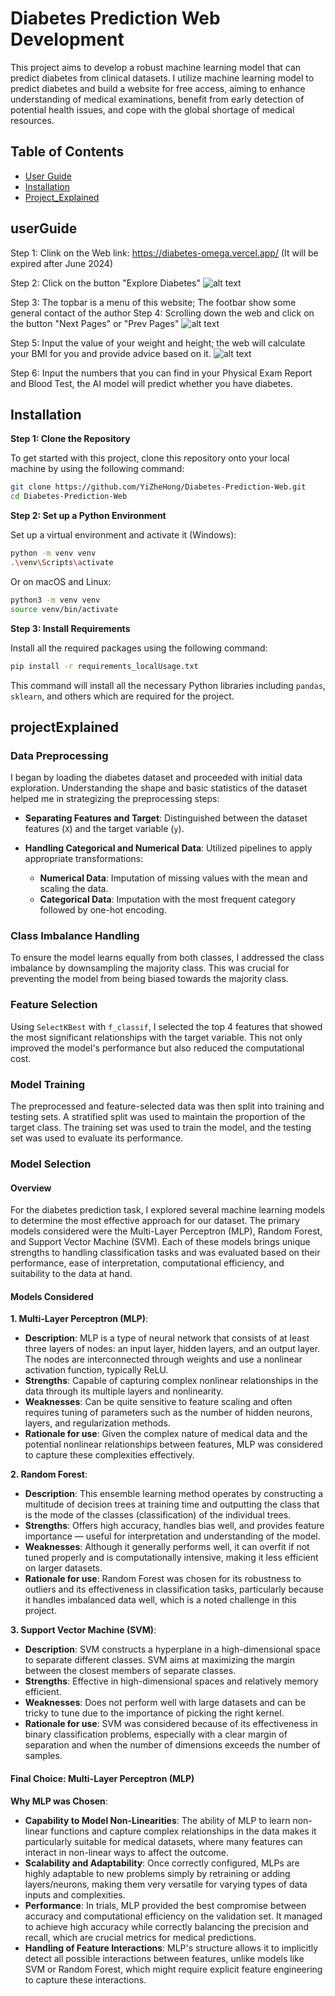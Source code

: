 # Diabetes Prediction Web Development 

This project aims to develop a robust machine learning model that can predict diabetes from clinical datasets. 
I utilize machine learning model to predict diabetes and build a website for free access, aiming to enhance understanding of medical examinations, benefit from early detection of potential health issues, and cope with the global shortage of medical resources.

## Table of Contents
- [User Guide](#userguide)
- [Installation](#installation)
- [Project_Explained](#projectexplained)

## userGuide 
Step 1: Clink on the Web link: https://diabetes-omega.vercel.app/ (It will be expired after June 2024)

Step 2: Click on the button "Explore Diabetes"
![alt text](./static/images/welcome_page.png)

Step 3: The topbar is a menu of this website; The footbar show some general contact of the author
Step 4: Scrolling down the web and click on the button "Next Pages" or "Prev Pages"
![alt text](./static/images/main_page.png)

Step 5: Input the value of your weight and height; the web will calculate your BMI for you and provide advice based on it.
![alt text](./static/images/predict_page.png)

Step 6: Input the numbers that you can find in your Physical Exam Report and Blood Test, the AI model will predict whether you have diabetes. 


## Installation

**Step 1: Clone the Repository**

To get started with this project, clone this repository onto your local machine by using the following command:

```bash
git clone https://github.com/YiZheHong/Diabetes-Prediction-Web.git
cd Diabetes-Prediction-Web
```

**Step 2: Set up a Python Environment**

Set up a virtual environment and activate it (Windows):

```bash
python -m venv venv
.\venv\Scripts\activate
```

Or on macOS and Linux:

```bash
python3 -m venv venv
source venv/bin/activate
```

**Step 3: Install Requirements**

Install all the required packages using the following command:

```bash
pip install -r requirements_localUsage.txt
```

This command will install all the necessary Python libraries including `pandas`, `sklearn`, and others which are required for the project.

## projectExplained

### Data Preprocessing

I began by loading the diabetes dataset and proceeded with initial data exploration. Understanding the shape and basic statistics of the dataset helped me in strategizing the preprocessing steps:

- **Separating Features and Target**: Distinguished between the dataset features (`X`) and the target variable (`y`).

- **Handling Categorical and Numerical Data**: Utilized pipelines to apply appropriate transformations:
  - **Numerical Data**: Imputation of missing values with the mean and scaling the data.
  - **Categorical Data**: Imputation with the most frequent category followed by one-hot encoding.

### Class Imbalance Handling

To ensure the model learns equally from both classes, I addressed the class imbalance by downsampling the majority class. This was crucial for preventing the model from being biased towards the majority class.

### Feature Selection

Using `SelectKBest` with `f_classif`, I selected the top 4 features that showed the most significant relationships with the target variable. This not only improved the model's performance but also reduced the computational cost.

### Model Training

The preprocessed and feature-selected data was then split into training and testing sets. A stratified split was used to maintain the proportion of the target class. The training set was used to train the model, and the testing set was used to evaluate its performance.

### Model Selection

#### Overview

For the diabetes prediction task, I explored several machine learning models to determine the most effective approach for our dataset. The primary models considered were the Multi-Layer Perceptron (MLP), Random Forest, and Support Vector Machine (SVM). Each of these models brings unique strengths to handling classification tasks and was evaluated based on their performance, ease of interpretation, computational efficiency, and suitability to the data at hand.

#### Models Considered

**1. Multi-Layer Perceptron (MLP)**:
   - **Description**: MLP is a type of neural network that consists of at least three layers of nodes: an input layer, hidden layers, and an output layer. The nodes are interconnected through weights and use a nonlinear activation function, typically ReLU.
   - **Strengths**: Capable of capturing complex nonlinear relationships in the data through its multiple layers and nonlinearity.
   - **Weaknesses**: Can be quite sensitive to feature scaling and often requires tuning of parameters such as the number of hidden neurons, layers, and regularization methods.
   - **Rationale for use**: Given the complex nature of medical data and the potential nonlinear relationships between features, MLP was considered to capture these complexities effectively.

**2. Random Forest**:
   - **Description**: This ensemble learning method operates by constructing a multitude of decision trees at training time and outputting the class that is the mode of the classes (classification) of the individual trees.
   - **Strengths**: Offers high accuracy, handles bias well, and provides feature importance — useful for interpretation and understanding of the model.
   - **Weaknesses**: Although it generally performs well, it can overfit if not tuned properly and is computationally intensive, making it less efficient on larger datasets.
   - **Rationale for use**: Random Forest was chosen for its robustness to outliers and its effectiveness in classification tasks, particularly because it handles imbalanced data well, which is a noted challenge in this project.

**3. Support Vector Machine (SVM)**:
   - **Description**: SVM constructs a hyperplane in a high-dimensional space to separate different classes. SVM aims at maximizing the margin between the closest members of separate classes.
   - **Strengths**: Effective in high-dimensional spaces and relatively memory efficient.
   - **Weaknesses**: Does not perform well with large datasets and can be tricky to tune due to the importance of picking the right kernel.
   - **Rationale for use**: SVM was considered because of its effectiveness in binary classification problems, especially with a clear margin of separation and when the number of dimensions exceeds the number of samples.

#### Final Choice: Multi-Layer Perceptron (MLP)

**Why MLP was Chosen**:
- **Capability to Model Non-Linearities**: The ability of MLP to learn non-linear functions and capture complex relationships in the data makes it particularly suitable for medical datasets, where many features can interact in non-linear ways to affect the outcome.
- **Scalability and Adaptability**: Once correctly configured, MLPs are highly adaptable to new problems simply by retraining or adding layers/neurons, making them very versatile for varying types of data inputs and complexities.
- **Performance**: In trials, MLP provided the best compromise between accuracy and computational efficiency on the validation set. It managed to achieve high accuracy while correctly balancing the precision and recall, which are crucial metrics for medical predictions.
- **Handling of Feature Interactions**: MLP's structure allows it to implicitly detect all possible interactions between features, unlike models like SVM or Random Forest, which might require explicit feature engineering to capture these interactions.

